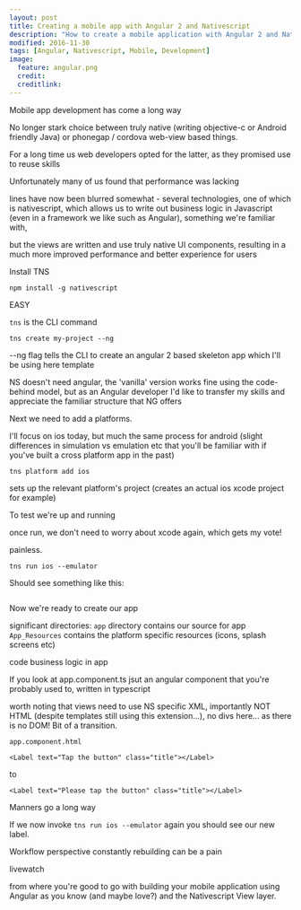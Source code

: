 ```yaml
---
layout: post
title: Creating a mobile app with Angular 2 and Nativescript
description: "How to create a mobile application with Angular 2 and Nativescript."
modified: 2016-11-30
tags: [Angular, Nativescript, Mobile, Development]
image:
  feature: angular.png
  credit:
  creditlink:
---
```


Mobile app development has come a long way

No longer stark choice between truly native (writing objective-c or Android friendly Java) or phonegap / cordova web-view based things.

For a long time us web developers opted for the latter, as they promised use to reuse skills

Unfortunately many of us found that performance was lacking

lines have now been blurred somewhat - several technologies, one of which is nativescript, which allows us to write out business logic in Javascript (even in a framework we like such as Angular), something we're familiar with,

but the views are written and use truly native UI components, resulting in a much more improved performance and better experience for users



Install TNS

`npm install -g nativescript`

EASY

`tns` is the CLI command

`tns create my-project --ng`

--ng flag tells the CLI to create an angular 2 based skeleton app
which I'll be using here
template

NS doesn't need angular, the 'vanilla' version works fine using the code-behind model,
but as an Angular developer I'd like to transfer my skills and appreciate the familiar structure that NG offers

Next we need to add a platforms.

I'll focus on ios today, but much the same process for android (slight differences in simulation vs emulation etc that you'll be familiar with if you've built a cross platform app in the past)

`tns platform add ios`

sets up the relevant platform's project (creates an actual ios xcode project for example)

To test we're up and running

once run, we don't need to worry about xcode again, which gets my vote!

painless.

`tns run ios --emulator`

Should see something like this:

<img here>

Now we're ready to create our app

significant directories:
`app` directory contains our source for app
`App_Resources` contains the platform specific resources (icons, splash screens etc)

code business logic in app

If you look at app.component.ts jsut an angular component that you're probably used to, written in typescript

worth noting that views need to use NS specific XML, importantly NOT HTML (despite templates still using this extension...), no divs here... as there is no DOM!
Bit of a transition.

`app.component.html`

```
<Label text="Tap the button" class="title"></Label>
```

to

```
<Label text="Please tap the button" class="title"></Label>
```

Manners go a long way

If we now invoke `tns run ios --emulator` again you should see our new label.

Workflow perspective constantly rebuilding can be a pain

livewatch

from where you're good to go with building your mobile application using Angular as you know (and maybe love?) and the Nativescript View layer.
